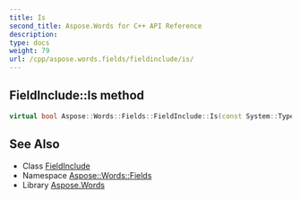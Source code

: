 ```yaml
---
title: Is
second_title: Aspose.Words for C++ API Reference
description: 
type: docs
weight: 79
url: /cpp/aspose.words.fields/fieldinclude/is/
---
```

## FieldInclude::Is method




```cpp
virtual bool Aspose::Words::Fields::FieldInclude::Is(const System::TypeInfo &target) const override
```

## See Also

* Class [FieldInclude](../)
* Namespace [Aspose::Words::Fields](../../)
* Library [Aspose.Words](../../../)
